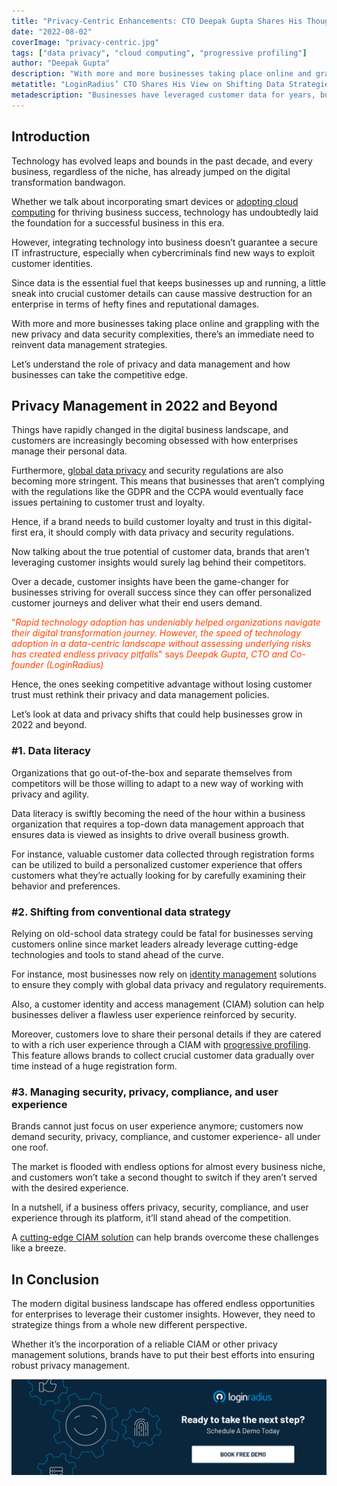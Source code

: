 ```yaml
---
title: "Privacy-Centric Enhancements: CTO Deepak Gupta Shares His Thoughts on Shifting Data Strategies"
date: "2022-08-02"
coverImage: "privacy-centric.jpg"
tags: ["data privacy", "cloud computing", "progressive profiling"]
author: "Deepak Gupta"
description: "With more and more businesses taking place online and grappling with the new privacy and data security complexities, there’s an immediate need to reinvent data management strategies. Let’s understand the role of privacy and data management and how businesses can take the competitive edge."
metatitle: "LoginRadius’ CTO Shares His View on Shifting Data Strategies"
metadescription: "Businesses have leveraged customer data for years, but they need to consider utilizing valuable insights. Read on to know more about data privacy strategies."
---
```



## Introduction

Technology has evolved leaps and bounds in the past decade, and every business, regardless of the niche, has already jumped on the digital transformation bandwagon. 

Whether we talk about incorporating smart devices or [adopting cloud computing](https://www.loginradius.com/blog/identity/what-is-cloud-computing/) for thriving business success, technology has undoubtedly laid the foundation for a successful business in this era. 

However, integrating technology into business doesn’t guarantee a secure IT infrastructure, especially when cybercriminals find new ways to exploit customer identities. 

Since data is the essential fuel that keeps businesses up and running, a little sneak into crucial customer details can cause massive destruction for an enterprise in terms of hefty fines and reputational damages. 

With more and more businesses taking place online and grappling with the new privacy and data security complexities, there’s an immediate need to reinvent data management strategies. 

Let’s understand the role of privacy and data management and how businesses can take the competitive edge. 


## Privacy Management in 2022 and Beyond

Things have rapidly changed in the digital business landscape, and customers are increasingly becoming obsessed with how enterprises manage their personal data. 

Furthermore, [global data privacy](https://www.loginradius.com/customer-privacy/) and security regulations are also becoming more stringent. This means that businesses that aren’t complying with the regulations like the GDPR and the CCPA would eventually face issues pertaining to customer trust and loyalty. 

Hence, if a brand needs to build customer loyalty and trust in this digital-first era, it should comply with data privacy and security regulations. 

Now talking about the true potential of customer data, brands that aren’t leveraging customer insights would surely lag behind their competitors. 

Over a decade, customer insights have been the game-changer for businesses striving for overall success since they can offer personalized customer journeys and deliver what their end users demand. 

<span style="color: #FF4500">“_Rapid technology adoption has undeniably helped organizations navigate their digital transformation journey. However, the speed of technology adoption in a data-centric landscape without assessing underlying risks has created endless privacy pitfalls_"   says _Deepak Gupta_, _CTO and Co-founder (LoginRadius)_


Hence, the ones seeking competitive advantage without losing customer trust must rethink their privacy and data management policies. 

Let’s look at data and privacy shifts that could help businesses grow in 2022 and beyond. 


### #1. Data literacy 

Organizations that go out-of-the-box and separate themselves from competitors will be those willing to adapt to a new way of working with privacy and agility. 

Data literacy is swiftly becoming the need of the hour within a business organization that requires a top-down data management approach that ensures data is viewed as insights to drive overall business growth. 

For instance, valuable customer data collected through registration forms can be utilized to build a personalized customer experience that offers customers what they’re actually looking for by carefully examining their behavior and preferences. 


### #2. Shifting from conventional data strategy 

Relying on old-school data strategy could be fatal for businesses serving customers online since market leaders already leverage cutting-edge technologies and tools to stand ahead of the curve. 

For instance, most businesses now rely on [identity management](https://www.loginradius.com/blog/identity/digital-identity-management/) solutions to ensure they comply with global data privacy and regulatory requirements. 

Also, a customer identity and access management (CIAM) solution can help businesses deliver a flawless user experience reinforced by security. 

Moreover, customers love to share their personal details if they are catered to with a rich user experience through a CIAM with [progressive profiling](https://www.loginradius.com/progressive-profiling/). This feature allows brands to collect crucial customer data gradually over time instead of a huge registration form. 


### #3. Managing security, privacy, compliance, and user experience

Brands cannot just focus on user experience anymore; customers now demand security, privacy, compliance, and customer experience- all under one roof. 

The market is flooded with endless options for almost every business niche, and customers won’t take a second thought to switch if they aren’t served with the desired experience. 

In a nutshell, if a business offers privacy, security, compliance, and user experience through its platform, it’ll stand ahead of the competition. 

A [cutting-edge CIAM solution](https://www.loginradius.com/) can help brands overcome these challenges like a breeze. 


## In Conclusion

The modern digital business landscape has offered endless opportunities for enterprises to leverage their customer insights. However, they need to strategize things from a whole new different perspective. 

Whether it’s the incorporation of a reliable CIAM or other privacy management solutions, brands have to put their best efforts into ensuring robust privacy management. 

[![LoginRadius Book a Demo](../../assets/book-a-demo-loginradius.png)](https://www.loginradius.com/book-a-demo/)
